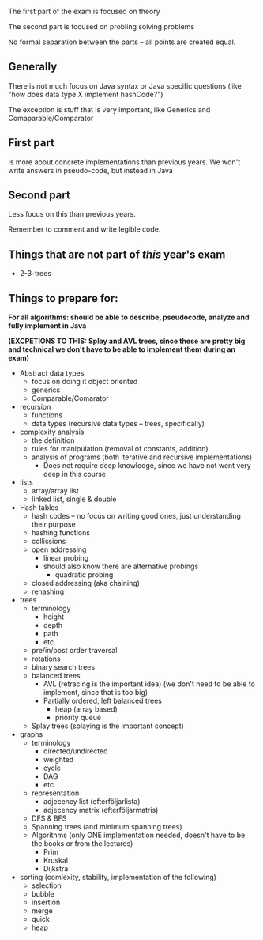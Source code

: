 <meta charset='utf8'>
<link href="/Users/hjort/.markdown.css" rel="stylesheet"></link>

The first part of the exam is focused on theory

The second part is focused on probling solving problems

No formal separation between the parts – all points are created equal.

Generally
---------

There is not much focus on Java syntax or Java specific questions (like "how does data type X implement hashCode?")

The exception is stuff that is very important, like Generics and Comaparable/Comparator

First part
----------

Is more about concrete implementations than previous years. We won't write answers in pseudo-code, but instead in Java

Second part
-----------

Less focus on this than previous years.

Remember to comment and write legible code.

Things that are not part of *this* year's exam
----------------------------------------------

* 2-3-trees

Things to prepare for:
----------------------

**For all algorithms: should be able to describe, pseudocode, analyze and fully implement in Java**

**(EXCPETIONS TO THIS: Splay and AVL trees, since these are pretty big and technical we don't have to be able to implement them during an exam)**

* Abstract data types
    * focus on doing it object oriented
    * generics
    * Comparable/Comarator
* recursion
    * functions
    * data types (recursive data types – trees, specifically)
* complexity analysis
    * the definition
    * rules for manipulation (removal of constants, addition)
    * analysis of programs (both iterative and recursive implementations)
        * Does not require deep knowledge, since we have not went very deep in this course
* lists
    * array/array list
    * linked list, single & double
* Hash tables
    * hash codes – no focus on writing good ones, just understanding their purpose
    * hashing functions
    * collissions
    * open addressing
        * linear probing
        * should also know there are alternative probings
            * quadratic probing
    * closed addressing (aka chaining)
    * rehashing
* trees
    * terminology
        * height
        * depth
        * path
        * etc.
    * pre/in/post order traversal
    * rotations
    * binary search trees
    * balanced trees
        * AVL (retracing is the important idea) (we don't need to be able to implement, since that is too big)
        * Partially ordered, left balanced trees
            * heap (array based)
            * priority queue
    * Splay trees (splaying is the important concept)
* graphs
    * terminology
        * directed/undirected
        * weighted
        * cycle
        * DAG
        * etc.
    * representation
        * adjecency list (efterföljarlista)
        * adjecency matrix (efterföljarmatris)
    * DFS & BFS
    * Spanning trees (and minimum spanning trees)
    * Algorithms (only ONE implementation needed, doesn't have to be the books or from the lectures)
        * Prim
        * Kruskal
        * Dijkstra
* sorting (comlexity, stability, implementation of the following)
    * selection
    * bubble
    * insertion
    * merge
    * quick
    * heap
